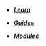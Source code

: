 <!-- docs/_sidebar.md -->

* [***Learn***](README.md)

* [***Guides***](chapters/GUIDES.md)

* [***Modules***](chapters/MODULES.md)